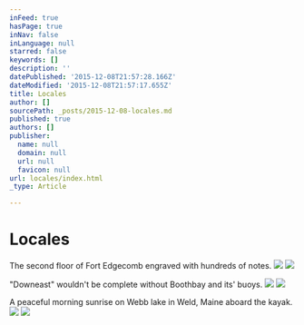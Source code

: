 ```yaml
---
inFeed: true
hasPage: true
inNav: false
inLanguage: null
starred: false
keywords: []
description: ''
datePublished: '2015-12-08T21:57:28.166Z'
dateModified: '2015-12-08T21:57:17.655Z'
title: Locales
author: []
sourcePath: _posts/2015-12-08-locales.md
published: true
authors: []
publisher:
  name: null
  domain: null
  url: null
  favicon: null
url: locales/index.html
_type: Article

---
```

# Locales

The second floor of Fort Edgecomb engraved with hundreds of notes.
![](https://the-grid-user-content.s3-us-west-2.amazonaws.com/2b0b78f6-61d9-4b37-a549-cbf2399742bc.jpg)
![](https://s3-us-west-2.amazonaws.com/the-grid-img/p/2e81017efa425da086f042119f44b824190c2752.jpg)

"Downeast" wouldn't be complete without Boothbay and its' buoys.
![](https://the-grid-user-content.s3-us-west-2.amazonaws.com/568f12e3-d061-4ceb-9a32-bbd6a36e8d1c.jpg)
![](https://the-grid-user-content.s3-us-west-2.amazonaws.com/73a4f587-32dc-4ec5-863e-c11c845c06d0.jpg)

A peaceful morning sunrise on Webb lake in Weld, Maine aboard the kayak. ![](https://the-grid-user-content.s3-us-west-2.amazonaws.com/43cc399f-c5bb-49ad-93b3-4abc03ccfb8c.jpg)
![](https://the-grid-user-content.s3-us-west-2.amazonaws.com/e9c9128c-b251-4770-89c7-173a873e45fc.jpg)